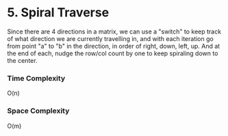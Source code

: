 # 5. Spiral Traverse

Since there are 4 directions in a matrix, we can use a "switch" to keep track of what
direction we are currently travelling in, and with each iteration go from point "a" to "b"
in the direction, in order of right, down, left, up. And at the end of each, nudge the
row/col count by one to keep spiraling down to the center.

### Time Complexity

O(n)

### Space Complexity

O(m)

